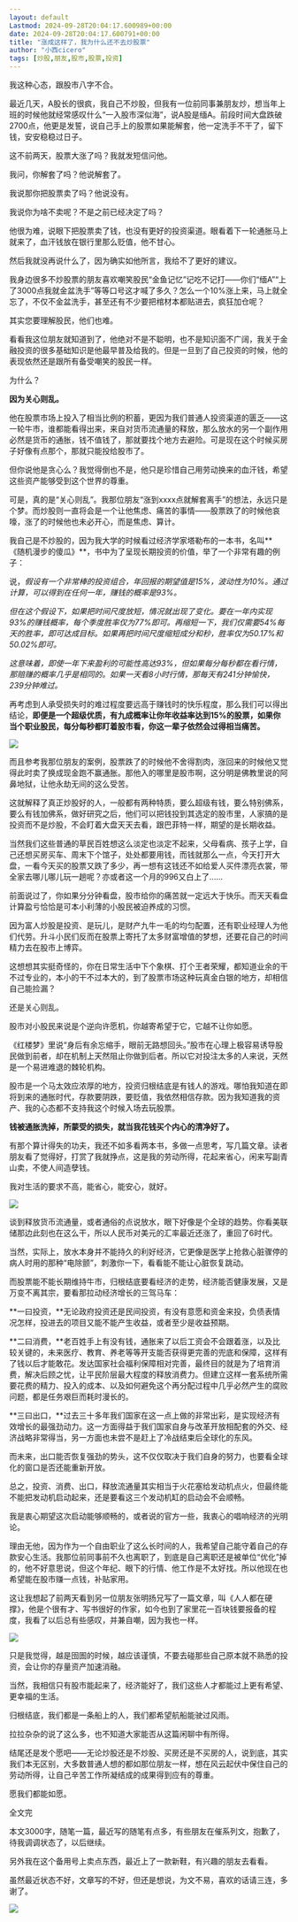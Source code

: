 ```yaml
---
layout: default
Lastmod: 2024-09-28T20:04:17.600989+00:00
date: 2024-09-28T20:04:17.600791+00:00
title: "涨成这样了，我为什么还不去炒股票"
author: "小西cicero"
tags: [炒股,朋友,股市,股票,投资]
---
```


我这种心态，跟股市八字不合。

最近几天，A股长的很疯，我自己不炒股，但我有一位前同事兼朋友炒，想当年上班的时候他就经常感叹什么“一入股市深似海”，说A股是缅A。前段时间大盘跌破2700点，他更是发誓，说自己手上的股票如果能解套，他一定洗手不干了，留下钱，安安稳稳过日子。

这不前两天，股票大涨了吗？我就发短信问他。

我问，你解套了吗？他说解套了。

我说那你把股票卖了吗？他说没有。

我说你为啥不卖呢？不是之前已经决定了吗？

他很为难，说眼下把股票卖了钱，也没有更好的投资渠道。眼看着下一轮通胀马上就来了，血汗钱放在银行里那么贬值，他不甘心。

然后我就没再说什么了，因为确实如他所言，我给不了更好的建议。

我身边很多不炒股票的朋友喜欢嘲笑股民“金鱼记忆”记吃不记打——你们“缅A”“上了3000点我就金盆洗手”等等口号这才喊了多久？怎么一个10%涨上来，马上就全忘了，不仅不金盆洗手，甚至还有不少要把棺材本都贴进去，疯狂加仓呢？

其实您要理解股民，他们也难。

看看我这位朋友就知道到了，他绝对不是不聪明，也不是知识面不广阔，我关于金融投资的很多基础知识是他最早普及给我的。但是一旦到了自己投资的时候，他的表现依然还是跟所有备受嘲笑的股民一样。

为什么？

**因为关心则乱。**

他在股票市场上投入了相当比例的积蓄，更因为我们普通人投资渠道的匮乏——这一轮牛市，谁都能看得出来，来自对货币流通量的释放，那么放水的另一个副作用必然是货币的通胀，钱不值钱了，那就要找个地方去避险。可是现在这个时候买房子好像有点那个，那就只能投给股市了。

但你说他是贪心么？我觉得倒也不是，他只是珍惜自己用劳动换来的血汗钱，希望这些资产能够受到这个世界的尊重。

可是，真的是“关心则乱”。我那位朋友“涨到xxxx点就解套离手”的想法，永远只是个梦。而炒股则一直将会是一个让他焦虑、痛苦的事情——股票跌了的时候他哀嚎，涨了的时候他也未必开心，而是焦虑、算计。

我自己是不炒股的，因为我大学的时候看过经济学家塔勒布的一本书，名叫**《随机漫步的傻瓜》**，书中为了呈现长期投资的价值，举了一个非常有趣的例子：

说，_假设有一个非常棒的投资组合，年回报的期望值是15%，波动性为10%。通过计算，可以得到在任何一年，赚钱的概率是93%。_

_但在这个假设下，如果把时间尺度放短，情况就出现了变化。要在一年内实现93%的赚钱概率，每个季度胜率仅为77%即可。再缩短一下，我们仅需要54%每天的胜率，即可达成目标。如果再把时间尺度缩短成分和秒，胜率仅为50.17%和50.02%即可。_

_这意味着，即使一年下来盈利的可能性高达93%，但如果每分每秒都在看行情，那赔赚的概率几乎是相同的。如果一天看8小时行情，那每天有241分钟愉快，239分钟难过。_

再考虑到人承受损失时的难过程度要远高于赚钱时的快乐程度，那么我们可以得出结论，**即便是一个超级优质，有九成概率让你年收益率达到15%的股票，如果你当个职业股民，每分每秒都盯着股市看，你这一辈子依然会过得相当痛苦。**

![](https://images.weserv.nl/?url=https%3A//mmbiz.qpic.cn/sz_mmbiz_jpg/y9yO8oYPbuFNMHrX2RgUBDzJ66cyLxOet9ZbjnqmqrHEwT3tKCX7rKUkXibA5R3x94YMql1BWtbxQPerw8JRC5Q/640%3Fwx_fmt%3Djpeg%26from%3Dappmsg)

而且参考我那位朋友的案例，股票跌了的时候他不舍得割肉，涨回来的时候他又觉得此时卖了换成现金跑不赢通胀。那他入的哪里是股市啊，这分明是佛教里说的阿鼻地狱，让他永劫无间的这么受苦。

这就解释了真正炒股好的人，一般都有两种特质，要么超级有钱，要么特别佛系，要么有钱加佛系，做好研究之后，他们可以把钱投到其选定的股市里，人家搞的是投资而不是炒股，不会盯着大盘天天去看，跟巴菲特一样，期望的是长期收益。

当然我们这些普通的草民百姓想这么淡定也淡定不起来，父母看病、孩子上学，自己还想买房买车、周末下个馆子，处处都要用钱，而钱就那么一点，今天打开大盘，一看今天买的股票又跌了多少，再一想有这钱还不如给爱人买件漂亮衣裳，带全家去哪儿哪儿玩一趟呢？亦或者这一个月的996又白上了……

前面说过了，你如果分分钟看盘，股市给你的痛苦就一定远大于快乐。而天天看盘计算盈亏恰恰是可本小利薄的小股民被迫养成的习惯。

因为富人炒股是投资、是玩儿，是财产九牛一毛的均匀配置，还有职业经理人为他们代劳。升斗小民们反而在股票上寄托了太多财富增值的梦想，还要花自己的时间精力去在股市上博弈。

这想想其实挺奇怪的，你在日常生活中下个象棋、打个王者荣耀，都知道业余的干不过专业的，本小的干不过本大的，到了股票市场这种玩真金白银的地方，却相信自己能捡漏？

还是关心则乱。

股市对小股民来说是个逆向许愿机，你越寄希望于它，它越不让你如愿。

《红楼梦》里说“身后有余忘缩手，眼前无路想回头。”股市在心理上极容易诱导股民做到前者，却在机制上天然阻止你做到后者。所以它对投注太多的人来说，天然是一个易进难退的棘轮机构。

股市是一个马太效应浓厚的地方，投资归根结底是有钱人的游戏。哪怕我知道在即将到来的通胀时代，存款要阴跌，要贬值，我依然相信存款。因为我知道我的资产、我的心态都不支持我这个时候入场去玩股票。

**钱被通胀洗掉，所蒙受的损失，就当我花钱买个内心的清净好了。**

有那个算计得失的功夫，我还不如多看两本书，多做一点思考，写几篇文章。读者朋友看了觉得好，打赏了我就挣点，这是我的劳动所得，花起来省心，闲来写副青山卖，不使人间造孽钱。

我对生活的要求不高，能省心，能安心，就好。

![](https://images.weserv.nl/?url=https%3A//mmbiz.qpic.cn/sz_mmbiz_jpg/y9yO8oYPbuFNMHrX2RgUBDzJ66cyLxOe2Hf6b8WXlb4yYbCGZ75obHbiagZRUA89uNmJKgrow2lwZI8TPXdq8TA/640%3Fwx_fmt%3Djpeg%26from%3Dappmsg)

谈到释放货币流通量，或者通俗的点说放水，眼下好像是个全球的趋势。你看美联储那边此刻也在这么干，所以人民币对美元的汇率最近还涨了，重回了6时代。

当然，实际上，放水本身并不能持久的利好经济，它更像是医学上抢救心脏骤停的病人时用的那种“电除颤”，刺激你一下，看看能不能让心脏恢复跳动。

而股票能不能长期维持牛市，归根结底要看经济的走势，经济能否健康发展，又是万变不离其宗，要看那拉动经济增长的三驾马车：

**一曰投资，**无论政府投资还是民间投资，有没有意愿和资金来投，负债表情况怎样，投进去的项目又能不能产生收益，或者至少是收益预期。

**二曰消费，**老百姓手上有没有钱，通胀来了以后工资会不会跟着涨，以及比较关键的，未来医疗、教育、养老等等开支能否获得更完善的兜底和保障，这样有了钱以后才能敢花。发达国家社会福利保障相对完善，最终目的就是为了培育消费，解决后顾之忧，让平民阶层最大程度的释放消费力。但建立这样一套系统所需要花费的精力、投入的成本、以及如何避免这个再分配过程中几乎必然产生的腐败问题，都是任务艰巨而耗时漫长的。

**三曰出口，**过去三十多年我们国家在这一点上做的非常出彩，是实现经济有效增长的最强劲动力。这一方面得益于我们国家自身与改革开放相配套的外交、经济战略非常得当，另一方面也未尝不是赶上了冷战结束后全球化的东风。

而未来，出口能否恢复强劲的势头，这不仅仅取决于我们自身的努力，也要看全球化的窗口是否还能重新开放。

总之，投资、消费、出口，释放流通量其实相当于火花塞给发动机点火，但最终能不能把发动机启动起来，还是要看这三个发动机缸的启动会不会顺畅。

我是衷心期望这次启动能够顺畅的，或者说的官方一些，我衷心的唱响经济的光明论。

理由无他，因为作为一个自由职业了这么长时间的人，我希望自己能守着自己的存款安心生活。我那位前同事前不久也离职了，到底是自己离职还是被单位“优化”掉的，他不好意思说，但这个年纪、眼下的行情、他工作是不太好找。所以他现在也希望能在股市赚一点钱，补贴家用。

这让我想起了前两天看到另一位朋友张明扬兄写了一篇文章，叫《人人都在硬撑》，他是个很有才、写书很好的作家，如今也到了家里花一百块钱要报备的程度，我看了以后总有些感叹，并兼自嘲，因为我也一样。

![](https://images.weserv.nl/?url=https%3A//mmbiz.qpic.cn/sz_mmbiz_jpg/y9yO8oYPbuFNMHrX2RgUBDzJ66cyLxOeGn1Z7s6cMQGbVB5hickpCdvXSxhDzuFErrIuliaicCWYO0WXafF2nYmsw/640%3Fwx_fmt%3Djpeg%26from%3Dappmsg)

只是我觉得，越是囹圄的时候，越应该谨慎，不要去碰那些自己原本就不熟悉的投资，会让你的存量资产加速消融。

当然，我相信只有股市能起来了，经济能好了，我们这些人才都能过上更有希望、更幸福的生活。

归根结底，我们都是一条船上的人，我们都希望航船能驶过风雨。

拉拉杂杂的说了这么多，也不知道大家能否从这篇闲聊中有所得。

结尾还是发个愿吧——无论炒股还是不炒股、买房还是不买房的人，说到底，其实我们本无区别，大多数普通人想的都如那位朋友一样，想在风云起伏中保住自己的劳动所得，让自己辛苦工作所凝结成的成果得到应有的尊重。

愿我们都能如愿。

全文完

本文3000字，随笔一篇，最近写的随笔有点多，有些朋友在催系列文，抱歉了，待我调调状态了，以后继续。

另外我在这个备用号上卖点东西，最近上了一款新鞋，有兴趣的朋友去看看。

虽然最近状态不好，文章写的不好，但还是想说，为文不易，喜欢的话请三连，多谢了。  

![](https://images.weserv.nl/?url=https%3A//mmbiz.qpic.cn/sz_mmbiz_jpg/y9yO8oYPbuEf2vsplCCA3h5v2W0yUEiaXvnicrb5uO2uica20bg78ov3iaLNT1DMiaqdWq2FVg1ZJvd6DvpX8LT4IAw/640%3Fwx_fmt%3Djpeg)

